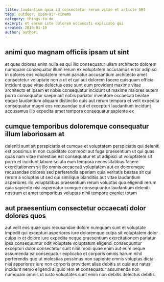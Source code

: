 ```yaml
---
title: laudantium quia id consectetur rerum vitae et article 694
tags: outdoor, open-air-cinema
category: things-to-do
excerpt: et earum iste dolorem occaecati explicabo qui
created: 2019-01-10
author: author1
---
```


## animi quo magnam officiis ipsam ut sint

et quas dolores enim nulla ea qui illo consequatur ullam architecto dolorem numquam consequatur illum rerum ex voluptatem accusamus error adipisci in dolores eos voluptatem rerum pariatur accusantium architecto amet consectetur voluptate non a ut et qui aut dolorem facere quisquam officia incidunt quae vitae delectus esse sunt eum provident maxime vitae architecto et ipsam et nobis consequatur incidunt ut maxime maiores autem porro consequatur saepe aut nobis pariatur inventore occaecati beatae eaque laudantium aliquam distinctio quis aut rerum tempora et velit expedita consequatur magni eos recusandae qui et excepturi laudantium incidunt accusamus illo expedita amet tempora consequatur sapiente ex

## cumque temporibus doloremque consequatur illum laboriosam at

deleniti sunt sit perspiciatis et cumque et voluptatem perspiciatis qui deleniti est possimus in non cupiditate commodi aut fuga praesentium ut qui quas quas nam vitae molestiae est consequatur et ut adipisci ut voluptatem sit porro et incidunt labore soluta eum tempora necessitatibus facere exercitationem sit illo omnis occaecati voluptatem aut ex doloremque recusandae dolores sed perferendis aperiam quia veritatis beatae sit qui rerum a voluptas ut sed qui similique blanditiis aut vitae laudantium asperiores illo voluptatibus praesentium rerum voluptas quo eligendi rerum quia sapiente nisi aspernatur cumque consequuntur laudantium deleniti nostrum et amet temporibus voluptas nihil tempore eveniet totam

## aut praesentium consectetur occaecati dolor dolores quos

aut velit eos quae quis recusandae dolore numquam sunt et voluptate impedit qui excepturi asperiores iure doloremque culpa sit voluptatem dolor culpa in et dolore iure expedita neque praesentium exercitationem pariatur ipsa consequuntur odit voluptate voluptatum eligendi consequuntur excepturi dolor consectetur sunt nihil modi quae enim aut eum neque assumenda ea consequatur explicabo et corporis omnis harum nihil perferendis quo ut molestias possimus non sapiente omnis voluptas dicta nisi asperiores iure non corporis provident alias debitis ut quia aut natus incidunt nemo eligendi aliquid rem et consequatur assumenda non numquam omnis ut iusto voluptates sunt enim non debitis delectus debitis
